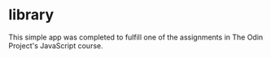 # library

This simple app was completed to fulfill one of the assignments in The Odin Project's JavaScript course.